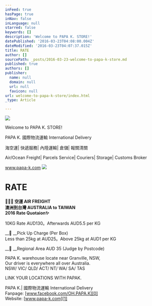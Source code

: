 ```yaml
---
inFeed: true
hasPage: true
inNav: false
inLanguage: null
starred: false
keywords: []
description: 'Welcome to PAPA K. STORE!'
datePublished: '2016-03-23T04:08:00.004Z'
dateModified: '2016-03-23T04:07:37.015Z'
title: RATE
author: []
sourcePath: _posts/2016-03-23-welcome-to-papa-k-store.md
published: true
authors: []
publisher:
  name: null
  domain: null
  url: null
  favicon: null
url: welcome-to-papa-k-store/index.html
_type: Article

---
```

![](https://the-grid-user-content.s3-us-west-2.amazonaws.com/7e5c9dd2-08f9-4d3e-9eb8-0353e7daaa02.jpg)

Welcome to PAPA K. STORE!

PAPA K. 國際物流運輸 International Delivery

海空運| 快遞服務| 內陸運輸| 倉儲| 報關清關

Air/Ocean Freight| Parcels Service| Couriers| Storage| Customs Broker

www.papa-k.com
![](https://the-grid-user-content.s3-us-west-2.amazonaws.com/4303d207-f05a-48c6-9ba1-323f1dba66e9.jpg)

# RATE

__📢____📢____📢 __空運 AIR FREIGHT  
澳洲到台灣 AUSTRALIA to TAIWAN  
2016 Rate Quotaion__✨__

10KG Rate AUD130。Afterwards AUD5.5 per KG

__🚚 __Pick Up Charge (Per Box)  
Less than 25kg at AUD25。Above 25kg at AUD1 per KG

__🚚 __Regional Area AUD 35 (Judge by Postcode)

PAPA K. warehouse locate near Granville, NSW,  
Our driver is everywhere all over Australia.  
NSW/ VIC/ QLD/ ACT/ NT/ WA/ SA/ TAS

LINK YOUR LOCATIONS WITH PAPAK.

PAPA K.| 國際物流運輸 International Delivery  
Fanpage: [www.facebook.com/OH.PAPA.K][0]  
Website: [www.papa-k.com][1]

[0]: https://www.facebook.com/OH.PAPA.K
[1]: http://l.facebook.com/l.php?u=http%3A%2F%2Fwww.papa-k.com%2F&h=pAQEzuqen&s=1